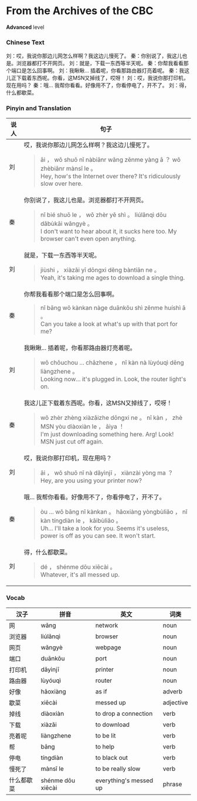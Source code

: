 # From the Archives of the CBC
**Advanced** level
### Chinese Text
刘：哎，我说你那边儿网怎么样啊？我这边儿慢死了。
秦：你别说了，我这儿也是。浏览器都打不开网页。
刘：就是，下载一东西等半天呢。
秦：你帮我看看那个端口是怎么回事啊。
刘：我瞅瞅... 插着呢，你看那路由器灯亮着呢。
秦：我这儿正下载着东西呢。你看，这MSN又掉线了，哎呀！
刘：哎，我说你那打印机，现在用吗？
秦：哦... 我帮你看看。好像用不了，你看停电了，开不了。
刘：得，什么都歇菜。

### Pinyin and Translation
|说人|句子|
|----|----|
|刘|哎，我说你那边儿网怎么样啊？我这边儿慢死了。<blockquote>āi ， wǒ shuō nǐ nàbiānr wǎng zěnme yàng ā ？ wǒ zhèbiānr mànsǐ le 。<br />Hey, how's the Internet over there? It's ridiculously slow over here.</blockquote>|
|秦|你别说了，我这儿也是。浏览器都打不开网页。<blockquote>nǐ bié shuō le ， wǒ zhèr yě shì 。 liúlǎnqì dōu dǎbùkāi wǎngyè 。<br />I don't want to hear about it, it sucks here too. My browser can't even open anything.</blockquote>|
|刘|就是，下载一东西等半天呢。<blockquote>jiùshi ， xiàzǎi yī dōngxi děng bàntiān ne 。<br />Yeah, it's taking me ages to download a single thing.</blockquote>|
|秦|你帮我看看那个端口是怎么回事啊。<blockquote>nǐ bāng wǒ kànkan nàge duānkǒu shì zěnme huíshì ā 。<br />Can you take a look at what's up with that port for me?</blockquote>|
|刘|我瞅瞅... 插着呢，你看那路由器灯亮着呢。<blockquote>wǒ chǒuchou ... chāzhene ， nǐ kàn nà lùyóuqì dēng liàngzhene 。<br />Looking now... it's plugged in. Look, the router light's on.</blockquote>|
|秦|我这儿正下载着东西呢。你看，这MSN又掉线了，哎呀！<blockquote>wǒ zhèr zhèng xiàzǎizhe dōngxi ne 。 nǐ kàn ， zhè MSN yòu diàoxiàn le ， āiya ！<br />I'm just downloading something here. Arg! Look! MSN just cut off again.</blockquote>|
|刘|哎，我说你那打印机，现在用吗？<blockquote>āi ， wǒ shuō nǐ nà dǎyìnjī ， xiànzài yòng ma ？<br />Hey, are you using your printer now?</blockquote>|
|秦|哦... 我帮你看看。好像用不了，你看停电了，开不了。<blockquote>òu ...  wǒ bāng nǐ kànkan 。 hǎoxiàng yòngbùliǎo ， nǐ kàn tíngdiàn le ， kāibùliǎo 。<br />Uh... I'll take a look for you. Seems it's useless, power is off as you can see. It won't start.</blockquote>|
|刘|得，什么都歇菜。<blockquote>dé ， shénme dōu xiēcài 。<br />Whatever, it's all messed up.</blockquote>|
### Vocab
|汉子|拼音|英文|词类|
|----|----|----|----|
|网|wǎng|network|noun|
|浏览器|liúlǎnqì|browser|noun|
|网页|wǎngyè|webpage|noun|
|端口|duānkǒu|port|noun|
|打印机|dǎyìnjī|printer|noun|
|路由器|lùyóuqì|router|noun|
|好像|hǎoxiàng|as if|adverb|
|歇菜|xiēcài|messed up|adjective|
|掉线|diàoxiàn|to drop a connection|verb|
|下载|xiàzǎi|to download|verb|
|亮着呢|liàngzhene|to be lit|verb|
|帮|bāng|to help|verb|
|停电|tíngdiàn|to black out|verb|
|慢死了|mànsǐ le|to be really slow|verb|
|什么都歇菜|shénme dōu xiēcài|everything's messed up|phrase|